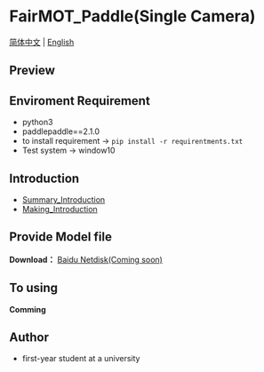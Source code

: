 **FairMOT_Paddle(Single Camera)**
===
[简体中文](https://github.com/ReverseSacle/FairMOT_paddle/blob/main/README.md) | [English](https://github.com/ReverseSacle/FairMOT_paddle/blob/main/README_en.md)

Preview
---

Enviroment Requirement
---
+ python3
+ paddlepaddle==2.1.0
+ to install requirement -> ```pip install -r requirentments.txt```
+ Test system -> window10

Introduction
---
+ [Summary_Introduction](https://github.com/ReverseSacle/FairMOT_paddle/blob/main/docs/Introduction_cn.md)
+ [Making_Introduction](https://github.com/ReverseSacle/FairMOT_paddle/blob/main/docs/Making_Introduction_en.md)

Provide Model file
---
**Download：** [Baidu Netdisk(Coming soon)]()

To using
---
**Comming**

Author
---
+ first-year student at a university
